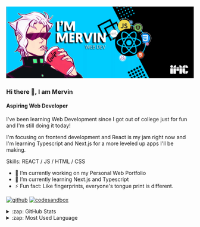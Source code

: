![Aspiring Web Developer](https://github.com/iMervinC/iMervinC/blob/main/banner.gif)
### Hi there 👋, I am Mervin
#### Aspiring Web Developer

I've been learning Web Development since I got out of college just for fun and I'm still doing it today! 

I'm focusing on frontend development and React is my jam right now and I'm learning Typescript and Next.js for a more leveled up apps I'll be making.

Skills: REACT / JS / HTML / CSS

- 🔭 I’m currently working on my Personal Web Portfolio 
- 🌱 I’m currently learning Next.js and Typescript 
- ⚡ Fun fact: Like fingerprints, everyone's tongue print is different. 


[<img src='https://cdn.jsdelivr.net/npm/simple-icons@3.0.1/icons/github.svg' alt='github' height='40'>](https://github.com/iMervinc)  [<img src='https://cdn.jsdelivr.net/npm/simple-icons@3.0.1/icons/codesandbox.svg' alt='codesandbox' height='40'>](https://codesandbox.io/u/iMervinc)  

<details>
  <summary>:zap: GitHub Stats</summary>
  
<img align="left" alt="Mervin's GitHub Stats" src="https://github-readme-stats.vercel.app/api?username=imervinc&show_icons=true&&hide_border=true&prs&cache_seconds=86400&theme=tokyonight" />
  </details>

<details>
  <summary>:zap: Most Used Language</summary>
<img align="left" alt="Mervin's GitHub Top Languages" src="https://github-readme-stats.vercel.app/api/top-langs/?username=imervinc&layout=compact&theme=tokyonight&hide_border=true" />
</details>

